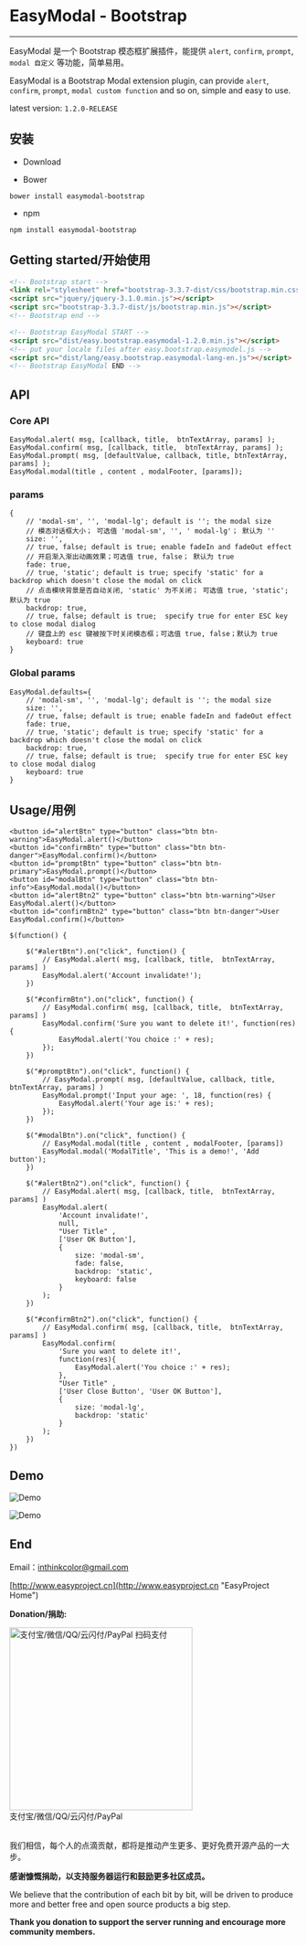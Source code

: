 # EasyModal - Bootstrap

---------------

EasyModal 是一个 Bootstrap 模态框扩展插件，能提供 `alert`, `confirm`, `prompt`, `modal 自定义` 等功能，简单易用。

EasyModal is a Bootstrap Modal extension plugin, can provide `alert`, `confirm`, `prompt`, `modal custom function`  and so on, simple and easy to use.

latest version:  `1.2.0-RELEASE`


## 安装

- Download 

- Bower

```
bower install easymodal-bootstrap
```

- npm

```
npm install easymodal-bootstrap
```

## Getting started/开始使用

```HTML
<!-- Bootstrap start -->
<link rel="stylesheet" href="bootstrap-3.3.7-dist/css/bootstrap.min.css">
<script src="jquery/jquery-3.1.0.min.js"></script>
<script src="bootstrap-3.3.7-dist/js/bootstrap.min.js"></script>
<!-- Bootstrap end -->

<!-- Bootstrap EasyModal START -->
<script src="dist/easy.bootstrap.easymodal-1.2.0.min.js"></script>
<!-- put your locale files after easy.bootstrap.easymodel.js -->
<script src="dist/lang/easy.bootstrap.easymodal-lang-en.js"></script>
<!-- Bootstrap EasyModal END -->
```


## API

### Core API
```JS
EasyModal.alert( msg, [callback, title,  btnTextArray, params] );	
EasyModal.confirm( msg, [callback, title,  btnTextArray, params] );
EasyModal.prompt( msg, [defaultValue, callback, title, btnTextArray, params] );		
EasyModal.modal(title , content , modalFooter, [params]);
```

### params
```JS
{
    // 'modal-sm', '', 'modal-lg'; default is ''; the modal size
    // 模态对话框大小； 可选值 'modal-sm', '', ' modal-lg'； 默认为 ''
    size: '', 
    // true, false; default is true; enable fadeIn and fadeOut effect
    // 开启渐入渐出动画效果；可选值 true, false； 默认为 true 
    fade: true,
    // true, 'static'; default is true; specify 'static' for a backdrop which doesn't close the modal on click
    // 点击模块背景是否自动关闭, 'static' 为不关闭； 可选值 true, 'static'; 默认为 true
    backdrop: true,
    // true, false; default is true;  specify true for enter ESC key to close modal dialog
    // 键盘上的 esc 键被按下时关闭模态框；可选值 true, false；默认为 true
    keyboard: true
}
```

### Global params
```JS
EasyModal.defaults={
    // 'modal-sm', '', 'modal-lg'; default is ''; the modal size
    size: '', 
    // true, false; default is true; enable fadeIn and fadeOut effect
    fade: true,
    // true, 'static'; default is true; specify 'static' for a backdrop which doesn't close the modal on click
    backdrop: true,
    // true, false; default is true;  specify true for enter ESC key to close modal dialog
    keyboard: true
}
```



## Usage/用例
```JS
<button id="alertBtn" type="button" class="btn btn-warning">EasyModal.alert()</button>
<button id="confirmBtn" type="button" class="btn btn-danger">EasyModal.confirm()</button>
<button id="promptBtn" type="button" class="btn btn-primary">EasyModal.prompt()</button>
<button id="modalBtn" type="button" class="btn btn-info">EasyModal.modal()</button>
<button id="alertBtn2" type="button" class="btn btn-warning">User EasyModal.alert()</button>
<button id="confirmBtn2" type="button" class="btn btn-danger">User EasyModal.confirm()</button>

$(function() {

    $("#alertBtn").on("click", function() {
    	// EasyModal.alert( msg, [callback, title,  btnTextArray, params] )	
    	EasyModal.alert('Account invalidate!');
    })

    $("#confirmBtn").on("click", function() {
    	// EasyModal.confirm( msg, [callback, title,  btnTextArray, params] )	
    	EasyModal.confirm('Sure you want to delete it!', function(res) {
    		EasyModal.alert('You choice :' + res);
    	});
    })

    $("#promptBtn").on("click", function() {
    	// EasyModal.prompt( msg, [defaultValue, callback, title, btnTextArray, params] )	
    	EasyModal.prompt('Input your age: ', 18, function(res) {
    		EasyModal.alert('Your age is:' + res);
    	});
    })

    $("#modalBtn").on("click", function() {
    	// EasyModal.modal(title , content , modalFooter, [params])
    	EasyModal.modal('ModalTitle', 'This is a demo!', 'Add button');
    })
    
    $("#alertBtn2").on("click", function() {
    	// EasyModal.alert( msg, [callback, title,  btnTextArray, params] )	
    	EasyModal.alert(
    		'Account invalidate!', 
    		null, 
    		"User Title" ,
    		['User OK Button'],
    		{
    			size: 'modal-sm',
    			fade: false,
    			backdrop: 'static',
    			keyboard: false
    		}
    	);
    })

    $("#confirmBtn2").on("click", function() {
    	// EasyModal.confirm( msg, [callback, title,  btnTextArray, params] )	
    	EasyModal.confirm(
    		'Sure you want to delete it!', 
    		function(res){
    			EasyModal.alert('You choice :' + res);
    		}, 
    		"User Title" ,
    		['User Close Button', 'User OK Button'],
    		{
    			size: 'modal-lg',
    			backdrop: 'static'
    		}
    	);
    })
})
```


## Demo

![Demo](doc/images/demo.png)

![Demo](doc/images/demo2.png)



## End

Email：<inthinkcolor@gmail.com>

[http://www.easyproject.cn](http://www.easyproject.cn "EasyProject Home")


**Donation/捐助:**

<a href="http://www.easyproject.cn/donation">
<img alt="
支付宝/微信/QQ/云闪付/PayPal 扫码支付" src="http://www.easyproject.cn/thanks/donation.png"  title="支付宝/微信/QQ/云闪付/PayPal 扫码支付"  height="320" width="320"></img></a>
<div>支付宝/微信/QQ/云闪付/PayPal</div>

<br/>

我们相信，每个人的点滴贡献，都将是推动产生更多、更好免费开源产品的一大步。

**感谢慷慨捐助，以支持服务器运行和鼓励更多社区成员。**

We believe that the contribution of each bit by bit, will be driven to produce more and better free and open source products a big step.

**Thank you donation to support the server running and encourage more community members.**
